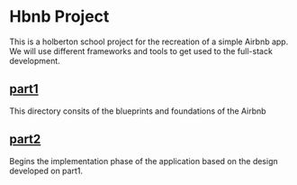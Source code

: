 # Hbnb Project

This is a holberton school project for the recreation of a simple Airbnb app. We will use different frameworks and tools to get used to the full-stack development.

## <a href="https://github.com/Paola-cmyk/holbertonschool-hbnb/tree/main/part1" target="_blank">**part1**</a>
This directory consits of the blueprints and foundations of the Airbnb 

## <a href="https://github.com/Paola-cmyk/holbertonschool-hbnb/tree/main/part2" target="_blank">**part2**</a>
Begins the implementation phase of the application based on the design developed on part1.
